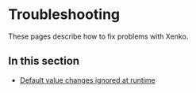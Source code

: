 # Troubleshooting

These pages describe how to fix problems with Xenko.

## In this section

* [Default value changes ignored at runtime](default-value-changes-ignored-at-runtime.md)